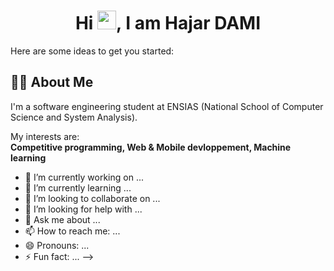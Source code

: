 <h1 align="center">Hi <img src="https://raw.githubusercontent.com/MartinHeinz/MartinHeinz/master/wave.gif" width="30px">, I am Hajar DAMI</h1>

Here are some ideas to get you started:
## 🙋‍♂️ About Me

I'm a software engineering student  at ENSIAS (National School of Computer Science and System Analysis).


My interests are:  
           **Competitive programming,
           Web & Mobile devloppement,
           Machine learning**


- 🔭 I’m currently working on ...
- 🌱 I’m currently learning ...
- 👯 I’m looking to collaborate on ...
- 🤔 I’m looking for help with ...
- 💬 Ask me about ...
- 📫 How to reach me: ...
- 😄 Pronouns: ...
- ⚡ Fun fact: ...
-->
